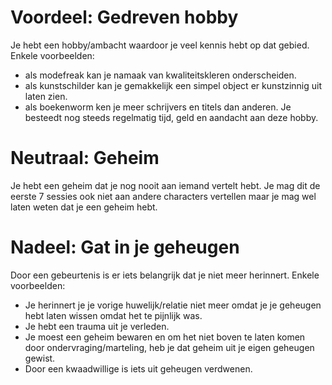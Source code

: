 # Voordeel: Gedreven hobby
Je hebt een hobby/ambacht waardoor je veel kennis hebt op dat gebied. Enkele voorbeelden:
- als modefreak kan je namaak van kwaliteitskleren onderscheiden.
- als kunstschilder kan je gemakkelijk een simpel object er kunstzinnig uit laten zien.
- als boekenworm ken je meer schrijvers en titels dan anderen.
Je besteedt nog steeds regelmatig tijd, geld en aandacht aan deze hobby.

# Neutraal: Geheim
Je hebt een geheim dat je nog nooit aan iemand vertelt hebt. Je mag dit de eerste 7 sessies ook niet aan andere characters vertellen maar je mag wel laten weten dat je een geheim hebt.

# Nadeel: Gat in je geheugen
Door een gebeurtenis is er iets belangrijk dat je niet meer herinnert. Enkele voorbeelden:
- Je herinnert je je vorige huwelijk/relatie niet meer omdat je je geheugen hebt laten wissen omdat het te pijnlijk was.
- Je hebt een trauma uit je verleden.
- Je moest een geheim bewaren en om het niet boven te laten komen door ondervraging/marteling, heb je dat geheim uit je eigen geheugen gewist.
- Door een kwaadwillige is iets uit geheugen verdwenen.